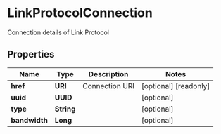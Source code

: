 

# LinkProtocolConnection

Connection details of Link Protocol

## Properties

| Name | Type | Description | Notes |
|------------ | ------------- | ------------- | -------------|
|**href** | **URI** | Connection URI |  [optional] [readonly] |
|**uuid** | **UUID** |  |  [optional] |
|**type** | **String** |  |  [optional] |
|**bandwidth** | **Long** |  |  [optional] |



